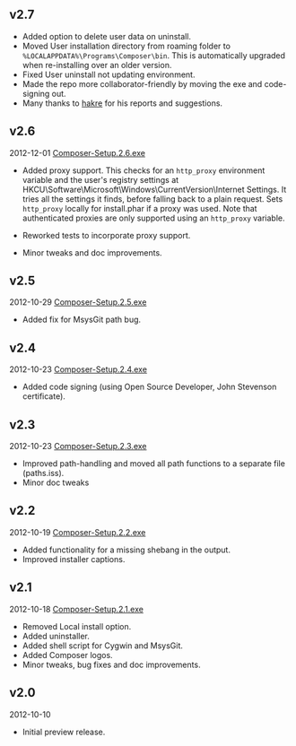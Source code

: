 ## v2.7

* Added option to delete user data on uninstall.
* Moved User installation directory from roaming folder to ```%LOCALAPPDATA%\Programs\Composer\bin```. This is automatically upgraded when re-installing over an older version.
* Fixed User uninstall not updating environment.
* Made the repo more collaborator-friendly by moving the exe and code-signing out.
* Many thanks to [hakre](https://github.com/hakre) for his reports and suggestions.

## v2.6
2012-12-01 [Composer-Setup.2.6.exe](https://s3-eu-west-1.amazonaws.com/johnstevenson/composer/Composer-Setup.2.6.exe)

* Added proxy support. This checks for an ```http_proxy``` environment variable and the user's registry settings at HKCU\Software\Microsoft\Windows\CurrentVersion\Internet Settings. It tries all the settings it finds, before falling back to a plain request. Sets ```http_proxy``` locally for install.phar if a proxy was used. Note that authenticated proxies are only supported using an ```http_proxy``` variable.

* Reworked tests to incorporate proxy support.
* Minor tweaks and doc improvements.

## v2.5
2012-10-29 [Composer-Setup.2.5.exe](https://s3-eu-west-1.amazonaws.com/johnstevenson/composer/Composer-Setup.2.5.exe)

* Added fix for MsysGit path bug.

## v2.4
2012-10-23 [Composer-Setup.2.4.exe](https://s3-eu-west-1.amazonaws.com/johnstevenson/composer/Composer-Setup.2.4.exe)

* Added code signing (using Open Source Developer, John Stevenson certificate).

## v2.3
2012-10-23 [Composer-Setup.2.3.exe](https://s3-eu-west-1.amazonaws.com/johnstevenson/composer/Composer-Setup.2.3.exe)

* Improved path-handling and moved all path functions to a separate file (paths.iss).
* Minor doc tweaks

## v2.2
2012-10-19 [Composer-Setup.2.2.exe](https://s3-eu-west-1.amazonaws.com/johnstevenson/composer/Composer-Setup.2.2.exe)

* Added functionality for a missing shebang in the output.
* Improved installer captions.

## v2.1
2012-10-18 [Composer-Setup.2.1.exe](https://s3-eu-west-1.amazonaws.com/johnstevenson/composer/Composer-Setup.2.1.exe)

* Removed Local install option.
* Added uninstaller.
* Added shell script for Cygwin and MsysGit.
* Added Composer logos.
* Minor tweaks, bug fixes and doc improvements.

## v2.0
2012-10-10

* Initial preview release.
